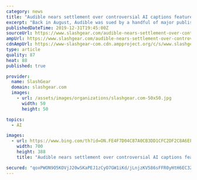 ```yaml
---
category: news
title: "Audible nears settlement over controversial AI captions feature"
excerpt: "Back in August, Audible was sued by a handful of major publishing houses that took issue with its then-newly introduced AI-powered captions feature. As first revealed in July, Audible wants to introduce a captions feature that shows scrolling text in a window as an audiobook plays. The feature would prove useful for users, but raised questions ..."
publishedDateTime: 2019-12-31T19:45:00Z
sourceUrl: https://www.slashgear.com/audible-nears-settlement-over-controversial-ai-captions-feature-31604759/
ampUrl: https://www.slashgear.com/audible-nears-settlement-over-controversial-ai-captions-feature-31604759/amp/
cdnAmpUrl: https://www-slashgear-com.cdn.ampproject.org/c/s/www.slashgear.com/audible-nears-settlement-over-controversial-ai-captions-feature-31604759/amp/
type: article
quality: 87
heat: 88
published: true

provider:
  name: SlashGear
  domain: slashgear.com
  images:
    - url: /assets/images/organizations/slashgear.com-50x50.jpg
      width: 50
      height: 50

topics:
  - AI

images:
  - url: https://www.bing.com/th?id=ON.FE4F7D04C87A0CB3DD1CFC2DF2C8A6EF
    width: 700
    height: 388
    title: "Audible nears settlement over controversial AI captions feature"

secured: "qoxPWON9O5KOVjJ20wSKaPEJ1zCyO7GW1iKd/jLnjzKV586sFFR0yHtH6EC3ZNFsMDZWt/60AvPe6rNQjGT1bSJ/F6VTRKZ+saB7i9tRXnX5S/Z1HelDAhRVHeAfKky6eZReH07sOnz/06lK4Q0Bf2YXo35m+8AZyBGrmeHcw/zpFJr+r/ohSUsr/i9dXeGkLoC33qbR013CQU8j6XdaOYKoDLr6cg/fQxh94ZN1lkMOymRfBYZMx6IwQNs+ayHoAK4/dJeQz7t4FsSFwtsx3g==;OzBvRwGoGEbt9aYpGB3xOA=="
---
```


